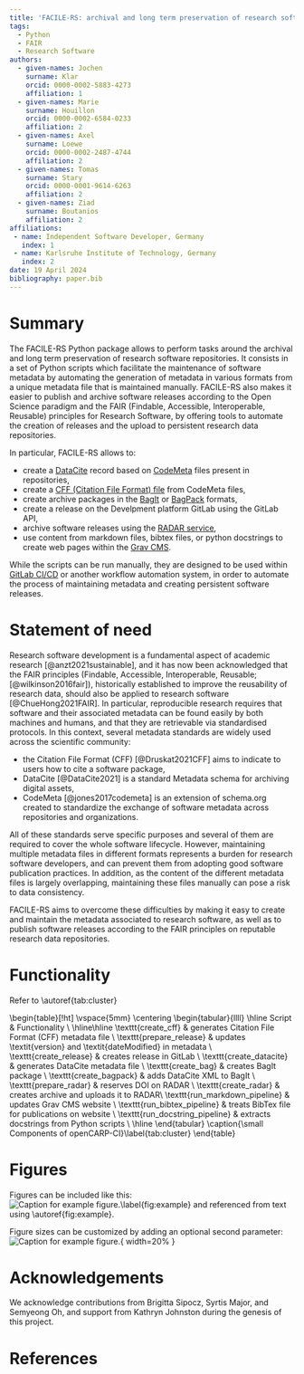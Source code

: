 ```yaml
---
title: 'FACILE-RS: archival and long term preservation of research software repositories made easy'
tags:
  - Python
  - FAIR
  - Research Software
authors:
  - given-names: Jochen
    surname: Klar
    orcid: 0000-0002-5883-4273
    affiliation: 1
  - given-names: Marie
    surname: Houillon
    orcid: 0000-0002-6584-0233
    affiliation: 2
  - given-names: Axel
    surname: Loewe
    orcid: 0000-0002-2487-4744
    affiliation: 2
  - given-names: Tomas
    surname: Stary
    orcid: 0000-0001-9614-6263
    affiliation: 2
  - given-names: Ziad
    surname: Boutanios
    affiliation: 2
affiliations:
 - name: Independent Software Developer, Germany
   index: 1
 - name: Karlsruhe Institute of Technology, Germany
   index: 2
date: 19 April 2024
bibliography: paper.bib
---
```


<!-- From the directory containing this file, you can build paper.pdf using Docker:
docker run --rm \
    --volume $PWD:/data \
    --user $(id -u):$(id -g) \
    --env JOURNAL=joss \
    openjournals/inara
 -->

# Summary

The FACILE-RS Python package allows to perform tasks around the archival and long term preservation of research software repositories. It consists in a set of Python scripts which facilitate the maintenance of software metadata by automating the generation of metadata in various formats from a unique metadata file that is maintained manually. FACILE-RS also makes it easier to publish and archive software releases according to the Open Science paradigm and the FAIR (Findable, Accessible, Interoperable, Reusable) principles for Research Software, by offering tools to automate the creation of releases and the upload to persistent research data repositories.

In particular, FACILE-RS allows to:

* create a [DataCite](http://schema.datacite.org/) record based on [CodeMeta](https://codemeta.github.io/) files present in repositories,
* create a [CFF (Citation File Format) file](https://citation-file-format.github.io) from CodeMeta files,
* create archive packages in the [BagIt](https://tools.ietf.org/html/rfc8493) or [BagPack](https://www.rd-alliance.org/system/files/Research%20Data%20Repository%20Interoperability%20WG%20-%20Final%20Recommendations_reviewed_0.pdf) formats,
* create a release on the Develpment platform GitLab using the GitLab API,
* archive software releases using the [RADAR service](https://www.radar-service.eu),
* use content from markdown files, bibtex files, or python docstrings to create web pages within the [Grav CMS](https://getgrav.org/).

While the scripts can be run manually, they are designed to be used within [GitLab CI/CD](https://docs.gitlab.com/ee/ci/) or another workflow automation system, in order to automate the process of maintaining metadata and creating persistent software releases.


# Statement of need

Research software development is a fundamental aspect of academic research [@anzt2021sustainable],
and it has now been acknowledged that the FAIR principles (Findable, Accessible, Interoperable,
Reusable; [@wilkinson2016fair]), historically established to improve the reusability of research data, should
also be applied to research software [@ChueHong2021FAIR]. In particular, reproducible
research requires that software and their associated metadata can be found easily by both
machines and humans, and that they are retrievable via standardised protocols. In this
context, several metadata standards are widely used across the scientific community:

- the Citation File Format (CFF) [@Druskat2021CFF] aims to indicate to users how to cite a software package,
- DataCite [@DataCite2021] is a standard Metadata schema for archiving digital assets,
- CodeMeta [@jones2017codemeta] is an extension of schema.org created to standardize
the exchange of software metadata across repositories and organizations.

All of these standards serve specific purposes and several of them are required to cover
the whole software lifecycle. However, maintaining multiple metadata files in different formats represents a burden for research software developers, and can prevent them from adopting good software publication practices. In addition, as the content of the different metadata files is largely overlapping, maintaining these files manually can pose a risk to data consistency.

FACILE-RS aims to overcome these difficulties by making it easy to create and maintain the metadata associated to research software, as well as to publish software releases according to the FAIR principles on reputable research data repositories.

# Functionality

Refer to \autoref{tab:cluster}

\begin{table}[!ht]
\vspace{5mm}
\centering
\begin{tabular}{llll}
\hline
Script & Functionality \\
\hline\hline
\texttt{create\_cff}              & generates Citation File Format (CFF) metadata file \\
\texttt{prepare\_release}         & updates \textit{version} and \textit{dateModified} in metadata \\
\texttt{create\_release}          & creates release in GitLab \\
\texttt{create\_datacite}         & generates DataCite metadata file \\
\texttt{create\_bag}              & creates BagIt package \\
\texttt{create\_bagpack}          & adds DataCite XML to BagIt \\
\texttt{prepare\_radar}           & reserves DOI on RADAR \\
\texttt{create\_radar}            & creates archive and uploads it to RADAR\\
\texttt{run\_markdown\_pipeline}  & updates Grav CMS website \\
\texttt{run\_bibtex\_pipeline}    & treats BibTex file for publications on website \\
\texttt{run\_docstring\_pipeline} & extracts docstrings from Python scripts \\
\hline
\end{tabular}
\caption{\small Components of openCARP-CI}\label{tab:cluster}
\end{table}


# Figures

Figures can be included like this:
![Caption for example figure.\label{fig:example}](figure.png)
and referenced from text using \autoref{fig:example}.

Figure sizes can be customized by adding an optional second parameter:
![Caption for example figure.](figure.png){ width=20% }

# Acknowledgements

We acknowledge contributions from Brigitta Sipocz, Syrtis Major, and Semyeong
Oh, and support from Kathryn Johnston during the genesis of this project.

# References